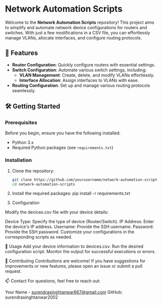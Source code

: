 # Network Automation Scripts

Welcome to the **Network Automation Scripts** repository! This project aims to simplify and automate network device configurations for routers and switches. With just a few modifications in a CSV file, you can effortlessly manage VLANs, allocate interfaces, and configure routing protocols.

## 🚀 Features

- **Router Configuration**: Quickly configure routers with essential settings.
- **Switch Configuration**: Automate various switch settings, including:
  - **VLAN Management**: Create, delete, and modify VLANs effortlessly.
  - **Interface Allocation**: Assign interfaces to VLANs with ease.
- **Routing Configuration**: Set up and manage various routing protocols seamlessly.

## 🛠️ Getting Started

### Prerequisites

Before you begin, ensure you have the following installed:

- Python 3.x
- Required Python packages (see `requirements.txt`)

### Installation

1. Clone the repository:

   ```bash
   git clone https://github.com/yourusername/network-automation-scripts.git
   cd network-automation-scripts
   
2. Install the required packages:
   pip install -r requirements.txt

3. Configuration
   
Modify the devices.csv file with your device details:

Device Type: Specify the type of device (Router/Switch).
IP Address: Enter the device's IP address.
Username: Provide the SSH username.
Password: Provide the SSH password.
Customize your configurations in the corresponding scripts as needed.

🎯 Usage
Add your device information to devices.csv.
Run the desired configuration script.
Monitor the output for successful executions or errors.

🤝 Contributing
Contributions are welcome! If you have suggestions for improvements or new features, please open an issue or submit a pull request.

📫 Contact
For questions, feel free to reach out:

Your Name - surendrasinghtanwar667@gmail.com
GitHub: surendrasinghtanwar2002



